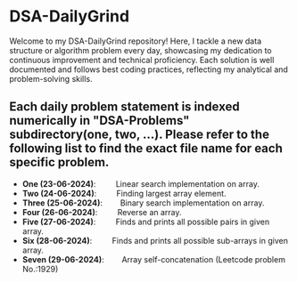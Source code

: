 # DSA-DailyGrind
Welcome to my DSA-DailyGrind repository! Here, I tackle a new data structure or algorithm problem every day, showcasing my dedication to continuous improvement and technical proficiency. Each solution is well documented and follows best coding practices, reflecting my analytical and problem-solving skills.

## Each daily problem statement is indexed numerically in "DSA-Problems" subdirectory(one, two, ...). Please refer to the following list to find the exact file name for each specific problem.

- **One (23-06-2024)**: &emsp;&emsp;  Linear search implementation on array.  
- **Two (24-06-2024)**: &emsp;&emsp;  Finding largest array element.  
- **Three (25-06-2024)**: &emsp;&emsp;Binary search implementation on array.  
- **Four (26-06-2024)**: &emsp;&emsp; Reverse an array.  
- **Five (27-06-2024)**: &emsp;&emsp; Finds and prints all possible pairs in given array.  
- **Six (28-06-2024)**: &emsp;&emsp;  Finds and prints all possible sub-arrays in given array.  
- **Seven (29-06-2024)**: &emsp;&emsp;Array self-concatenation (Leetcode problem No.:1929)